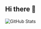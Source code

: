 ## Hi there 👋

![GitHub Stats](https://github-readme-stats.vercel.app/api?username=YOUR_USERNAME&show_icons=true&theme=dracula&count_private=true&hide_border=true)
